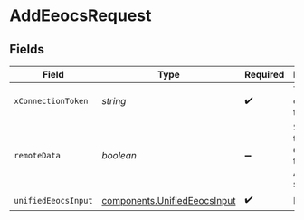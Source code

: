 # AddEeocsRequest


## Fields

| Field                                                                        | Type                                                                         | Required                                                                     | Description                                                                  |
| ---------------------------------------------------------------------------- | ---------------------------------------------------------------------------- | ---------------------------------------------------------------------------- | ---------------------------------------------------------------------------- |
| `xConnectionToken`                                                           | *string*                                                                     | :heavy_check_mark:                                                           | The connection token                                                         |
| `remoteData`                                                                 | *boolean*                                                                    | :heavy_minus_sign:                                                           | Set to true to include data from the original Ats software.                  |
| `unifiedEeocsInput`                                                          | [components.UnifiedEeocsInput](../../models/components/unifiedeeocsinput.md) | :heavy_check_mark:                                                           | N/A                                                                          |
